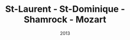 ---
title: St-Laurent ‐ St-Dominique ‐ Shamrock - Mozart
date: '2013'
type: ruelle_verte
district: rosemont
position: { lng: -73.6159253827944, lat: 45.53404951602954 }
image: ./image.jpeg
---
